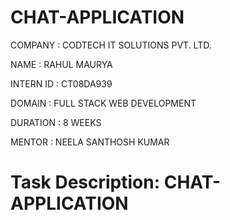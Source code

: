 # CHAT-APPLICATION

COMPANY : CODTECH IT SOLUTIONS PVT. LTD.

NAME : RAHUL MAURYA

INTERN ID : CT08DA939

DOMAIN : FULL STACK WEB DEVELOPMENT

DURATION : 8 WEEKS

MENTOR : NEELA SANTHOSH KUMAR

# Task Description: CHAT-APPLICATION
